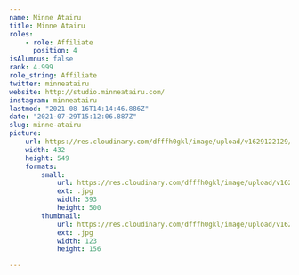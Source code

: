 ```yaml
---
name: Minne Atairu
title: Minne Atairu
roles:
    - role: Affiliate
      position: 4
isAlumnus: false
rank: 4.999
role_string: Affiliate
twitter: minneatairu
website: http://studio.minneatairu.com/
instagram: minneatairu
lastmod: "2021-08-16T14:14:46.886Z"
date: "2021-07-29T15:12:06.887Z"
slug: minne-atairu
picture:
    url: https://res.cloudinary.com/dfffh0gkl/image/upload/v1629122129/minne_615aa5b77a.jpg
    width: 432
    height: 549
    formats:
        small:
            url: https://res.cloudinary.com/dfffh0gkl/image/upload/v1629122130/small_minne_615aa5b77a.jpg
            ext: .jpg
            width: 393
            height: 500
        thumbnail:
            url: https://res.cloudinary.com/dfffh0gkl/image/upload/v1629122130/thumbnail_minne_615aa5b77a.jpg
            ext: .jpg
            width: 123
            height: 156

---
```


